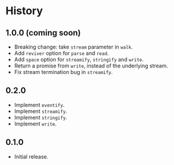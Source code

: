 # History

## 1.0.0 (coming soon)

* Breaking change: take `stream` parameter in `walk`.
* Add `reviver` option for `parse` and `read`.
* Add `space` option for `streamify`, `stringify` and `write`.
* Return a promise from `write`, instead of the underlying stream.
* Fix stream termination bug in `streamify`.

## 0.2.0

* Implement `eventify`.
* Implement `streamify`.
* Implement `stringify`.
* Implement `write`.

## 0.1.0

* Initial release.

